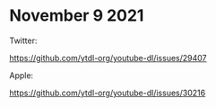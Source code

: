 # November 9 2021

Twitter:

https://github.com/ytdl-org/youtube-dl/issues/29407

Apple:

https://github.com/ytdl-org/youtube-dl/issues/30216
